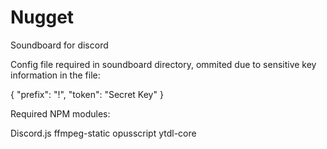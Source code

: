 # Nugget
Soundboard for discord


Config file required in soundboard directory, ommited due to sensitive key information in the file:


{
"prefix": "!",
"token": "Secret Key"
}

Required NPM modules:

Discord.js
ffmpeg-static
opusscript
ytdl-core

